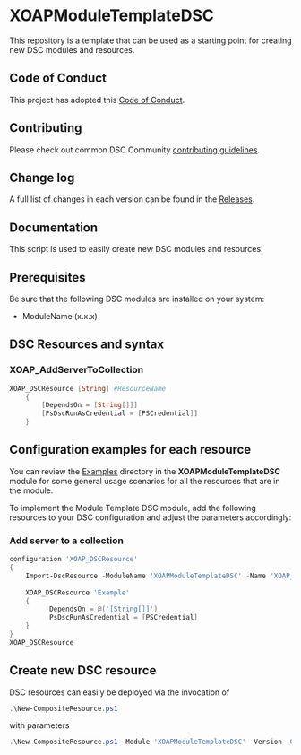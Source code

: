 # XOAPModuleTemplateDSC

This repository is a template that can be used as a starting point for creating new DSC modules and resources.

## Code of Conduct

This project has adopted this [Code of Conduct](CODE_OF_CONDUCT.md).

## Contributing

Please check out common DSC Community [contributing guidelines](https://dsccommunity.org/guidelines/contributing).

## Change log

A full list of changes in each version can be found in the  [Releases](https://github.com/xoap-io/XOAPModuleTemplateDSC/releases).

## Documentation

This script is used to easily create new DSC modules and resources.

## Prerequisites

Be sure that the following DSC modules are installed on your system:

- ModuleName (x.x.x)

## DSC Resources and syntax

### XOAP_AddServerToCollection

```PowerShell
XOAP_DSCResource [String] #ResourceName
    {
        [DependsOn = [String[]]]
        [PsDscRunAsCredential = [PSCredential]]
    }
```

## Configuration examples for each resource

You can review the [Examples](/Examples/Resources) directory in the **XOAPModuleTemplateDSC** module
for some general usage scenarios for all the resources that are in the module.

To implement the Module Template DSC module, add the following resources to your DSC configuration and adjust the parameters accordingly:

### Add server to a collection

```PowerShell
configuration 'XOAP_DSCResource'
{
    Import-DscResource -ModuleName 'XOAPModuleTemplateDSC' -Name 'XOAP_DSCResource' -ModuleVersion '0.0.1'
    
    XOAP_DSCResource 'Example'
    {
          DependsOn = @('[String[]]')
          PsDscRunAsCredential = [PSCredential]
    }
}
XOAP_DSCResource 
```

## Create new DSC resource

DSC resources can easily be deployed via the invocation of

```powershell
.\New-CompositeResource.ps1
```

with parameters

```powershell
.\New-CompositeResource.ps1 -Module 'XOAPModuleTemplateDSC' -Version '0.0.1' -Resource 'DSCResource'
```
